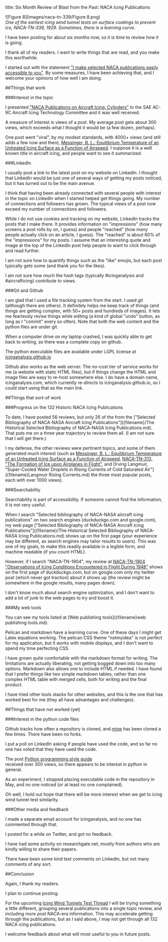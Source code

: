 title: Six Month Review of Blast from the Past: NACA Icing Publications    

![Figure 8](images/naca-tn-339/Figure 8.png)  
_One of the earliest icing wind tunnel tests on surface coatings to prevent ice, NACA-TN-339, 1929. Sometimes, there is a learning curve._  

I have been posting for about six months now, 
so it is time to review how it is going.  

I thank all of my readers. 
I want to write things that are read, and you make this worthwhile. 

I started out with the statement ["I make selected NACA publications easily accessible to you"]({filename}introduction.md). 
By some measures, I have been achieving that, 
and I welcome your opinions of how well I am doing. 

##Things that work

###Interest in the topic  

I presented ["NACA Publications on Aircraft Icing: Cylinders"](https://icinganalysis.github.io/images/cylinder_thread_wrap_up/SAE%20presentation%20Cook.pdf) 
to the SAE AC-9C Aircraft Icing Technology Committee and it was well received. 

A measure of interest is views of a post. 
My average post gets about 300 views, 
which exceeds what I thought it would be (a few dozen, perhaps). 

One post went "viral", by my modest standards, with 4000+ views (and still adds a few now and then), 
[Messinger, B. L.: Equilibrium Temperature of an Unheated Icing Surface as a Function of Airspeed]({filename}messinger.md). 
I suppose it is a well known title in aircraft icing, 
and people want to see it summarized. 

###LinkedIn

I usually post a link to the latest post on my website on LinkedIn. 
I thought that LinkedIn would be just one of several ways of getting my posts noticed, 
but it has turned out to be the main avenue. 

I think that having been already connected with several people 
with interest in the topic on LinkedIn when I started helped get things going.
My number of connections and followers has grown. 
The typical views of a post now exceed my number of connections and followers. 

While I do not use cookies and tracking on my website, 
LinkedIn tracks the posts that I make there. 
It provides information on "impressions" (how many screens a post rolls by on, I guess) 
and people "reached" (how many people actually click on an article, I guess).
The "reached" is about 60% of the "impressions" for my posts. 
I assume that an interesting quote and image at the top of the LinkedIn post help 
people to want to click through and read further. 

I am not sure how to quantify things such as the "like" emojis, 
but each post typically gets some (and thank you for the likes). 

I am not sure how much the hash tags (typically #icinganalysis and #aircrafticing) 
contribute to views. 

###Git and Github

I am glad that I used a file tracking system from the start. 
I used git (although there are others). 
It definitely helps me keep track of things
(and things are getting complex, with 50+ posts and hundreds of images). 
It lets me fearlessly revise things while editing 
(a kind of global "undo" button, as long as I "commit" every so often). 
Note that both the web content and the python files are under git. 

When a computer drive on my laptop crashed, 
I was quickly able to get back to writing, 
as there was a complete copy on github.

The python executable files are available under LGPL license at [icinganalysis.github.io](https://github.com/icinganalysis/icinganalysis.github.io/tree/main/icinganalysis) 

Github also works as the web server. 
The no-cost tier of service works for me (a website with static HTML files), 
but if things change the HTML and image files are easy to 
re-host somewhere else. 
I do have a domain name, icinganalysis.com, 
which currently re-directs to icinganalysis.github.io, 
so I could start using that as the main link. 

##Things that sort-of work

###Progress on the 132 Historic NACA Icing Publications 

To date, I have posted 56 reviews, but only 26 of the from the ["Selected Bibilography of NACA-NASA Aircraft Icing Publications"]({filename}/The Historical Selected Bibliography of NACA-NASA Icing Publications.md).  
That puts me on a three year trajectory to review them all. 
(I am not sure that I will get there.) 

I my defense, the other reviews were pertinent topics, 
and some of them generated much interest 
(such as [Messinger, B. L.: Equilibrium Temperature of an Unheated Icing Surface as a Function of Airspeed]({filename}messinger.md), 
[NACA-TN-313, "The Formation of Ice upon Airplanes in Flight"]({filename}NACA-TN-313.md), 
and [Irving Langmuir, "Super-Cooled Water Droplets in Rising Currents of Cold Saturated Air"]({filename}Langmuir Rising Currents.md) 
the three most popular posts, each with over 1000 views). 

###Searchability

Searchability is part of accessibility. 
If someone cannot find the information, it is not very useful. 

When I search "Selected bibliography of NACA-NASA aircraft icing publications" on two search engines
(duckduckgo.com and google.com), my web page ["Selected Bibilography of NACA-NASA Aircraft Icing Publications"]({filename}/The Historical Selected Bibliography of NACA-NASA Icing Publications.md) 
shows up on the first page 
(your experience may be different, as search engines may tailor results to users). 
This was one of my goals, to make this readily available in a legible form, 
and machine readable (if you count HTML).

However, if I search "NACA-TN-1904", my review at [NACA-TN-1904 "Observations of Icing Conditions Encountered in Flight During 1948"]({filename}/NACA-TN-1904.md) 
shows on the first page of duckduckgo.com, but on google.com 
only my twitter post (which never got traction) about it shows up
(the review might be somewhere in the google results, many pages down).

I don't know much about search engine optimization, 
and I don't want to add a lot of junk to the web pages to try and boost it. 

###My web tools

You can see my tools listed at [Web publishing tools]({filename}web publishing tools.md).  

Pelican and markdown have a learning curve. 
One of these days I might get Latex equations working. 
The pelican CSS theme "notmyidea" is not perfect for my application, 
but it works with mobile displays, and I don't 
want to spend my time perfecting CSS. 

I have grown quite comfortable with the markdown format for writing. 
The limitations are actually liberating, not getting bogged down into too many options. 
Markdown also allows one to include HTML if needed. 
I have found that I prefer things like two simple markdown tables, 
rather than one complex HTML table with merged cells, 
both for writing and the final product. 

I have tried other tools stacks for other websites, 
and this is the one that has worked best for me
(they all have advantages and challenges). 

##Things that have not worked (yet)

###Interest in the python code files

Github tracks how often a repository is cloned, 
and [mine](https://github.com/icinganalysis/icinganalysis.github.io/tree/main/icinganalysis) has been cloned a few times. 
There have been no forks. 

I put a poll on LinkedIn asking if people have used the code, 
and so far no one has voted that they have used the code. 

The post [Python programming style guide]({filename}python_style_guide.md)  
received over 300 views, 
so there appears to be interest in python in general. 

As an experiment, I stopped placing executable code in the repository in May, 
and no one noticed 
(or at least no one complained). 

Oh well, I hold out hope that there will be more interest when 
we get to icing wind tunnel test similarity. 

###Other media and feedback

I made a separate email account for icinganalysis, and no one has commented through that. 

I posted for a while on Twitter, and got no feedback. 

I have had some activity on researchgate.net, 
mostly from authors who are kindly willing to share their papers. 

There have been some kind text comments on LinkedIn, but not many comments of any sort. 

##Conclusion

Again, I thank my readers. 

I plan to continue posting.

For the upcoming [Icing Wind Tunnels Test Thread]({filename}icing_wind_tunnel_test.md) 
I will be trying something a little different, 
grouping several publications into a single topic review, 
and including more post NACA-era information. 
This may accelerate getting through the publications, 
but as I said above, I may not get through all 132 NACA icing publications. 

I welcome feedback about what will most useful to you in future posts. 





